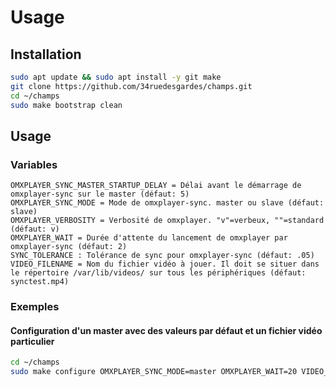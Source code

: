 # Usage

## Installation

```bash
sudo apt update && sudo apt install -y git make
git clone https://github.com/34ruedesgardes/champs.git
cd ~/champs
sudo make bootstrap clean
```

## Usage

### Variables

```
OMXPLAYER_SYNC_MASTER_STARTUP_DELAY = Délai avant le démarrage de omxplayer-sync sur le master (défaut: 5)
OMXPLAYER_SYNC_MODE = Mode de omxplayer-sync. master ou slave (défaut: slave)
OMXPLAYER_VERBOSITY = Verbosité de omxplayer. "v"=verbeux, ""=standard  (défaut: v)
OMXPLAYER_WAIT = Durée d'attente du lancement de omxplayer par omxplayer-sync (défaut: 2)
SYNC_TOLERANCE : Tolérance de sync pour omxplayer-sync (défaut: .05)
VIDEO_FILENAME = Nom du fichier vidéo à jouer. Il doit se situer dans le répertoire /var/lib/videos/ sur tous les périphériques (défaut: synctest.mp4)
```

### Exemples

#### Configuration d'un master avec des valeurs par défaut et un fichier vidéo particulier

```bash
cd ~/champs
sudo make configure OMXPLAYER_SYNC_MODE=master OMXPLAYER_WAIT=20 VIDEO_FILENAME=mavideo.mov
```
